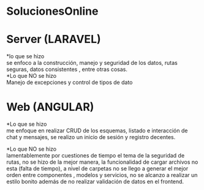 # SolucionesOnline

# Server (LARAVEL)

*lo que se hizo<br/>
se enfoco a la construcción, manejo y seguridad de los datos, rutas seguras, datos consistentes , entre otras cosas.<br/> 
*Lo que NO se hizo<br/>
Manejo de excepciones y control de tipos de dato<br/>

# Web (ANGULAR)
*Lo que se hizo <br/>
me enfoque en realizar CRUD de los esquemas, listado e interacción de chat y mensajes, se realizo un inicio de sesión y registro decentes.<br/>

*Lo que NO se hizo<br/>
lamentablemente por cuestiones de tiempo el tema de la seguridad de rutas, no se hizo de la mejor manera, la funcionalidad de cargar archivos no esta (falta de tiempo), a nivel de carpetas no se llego a generar el mejor orden entre componentes , modelos y servicios, no se alcanzo a realizar un estilo bonito además de no realizar validación de datos en el frontend.<br/>
